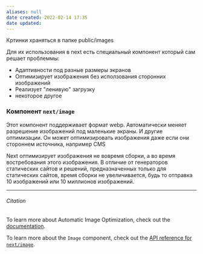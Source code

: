 ```yaml
---
aliases: null
date created: 2022-02-14 17:35
date updated:
---
```


Кртинки храняться в папке public/images

Для их использования в next есть специальный компонент который сам решает проблеммы:
- Адаптивности под разные размеры экранов
- Оптимизирует изображения без исползования сторонних изображений
- Реализует "ленивую" загрузку
- некоторое другое


### Компонент `next/image`
Этот компонент поддерживает формат webp.
Автоматически меняет разрешение изображений под маленькие экраны. И другие оптимизации. Он может оптимизировать изображения даже если они стороннем источника, например CMS

Next оптимизирует изображения не вовремя сборки, а во время востребования этого изображения. В отличие от генераторов статических сайтов и решений, предназначенных только для статических сайтов, время сборки не увеличивается, будь то отправка 10 изображений или 10 миллионов изображений.


---

###### Citation
To learn more about Automatic Image Optimization, check out the [documentation](https://nextjs.org/docs/basic-features/image-optimization).

To learn more about the `Image` component, check out the [API reference for `next/image`](https://nextjs.org/docs/api-reference/next/image).
